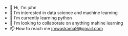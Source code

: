 - 👋 Hi, I’m john
- 👀 I’m interested in data science and machine learning
- 🌱 I’m currently learning python
- 💞️ I’m looking to collaborate on anything mahine learning
- 📫 How to reach me jmwaskama9@gmail.com

<!---
Mwangi20/Mwangi20 is a ✨ special ✨ repository because its `README.md` (this file) appears on your GitHub profile.
You can click the Preview link to take a look at your changes.
--->
